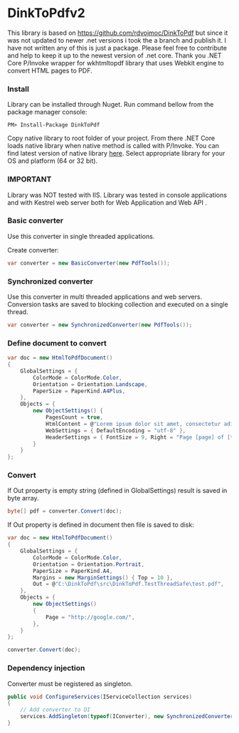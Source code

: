 # DinkToPdfv2
This library is based on https://github.com/rdvojmoc/DinkToPdf but since it was not updated  to newer .net versions i took the a branch and publish it. I have not written  any of this is just a package. Please feel free to contribute and help to keep it up to the newest version of .net core. Thank you
.NET Core P/Invoke wrapper for wkhtmltopdf library that uses Webkit engine to convert HTML pages to PDF.

### Install 

Library can be installed through Nuget. Run command bellow from the package manager console:

```
PM> Install-Package DinkToPdf
```

Copy native library to root folder of your project. From there .NET Core loads native library when native method is called with P/Invoke. You can find latest version of native library [here](https://github.com/rdvojmoc/DinkToPdf/tree/master/v0.12.4). Select appropriate library for your OS and platform (64 or 32 bit).

### IMPORTANT
Library was NOT tested with IIS. Library was tested in console applications and with Kestrel web server both for Web Application and Web API . 

### 

### Basic converter
Use this converter in single threaded applications.

Create converter:
```csharp
var converter = new BasicConverter(new PdfTools());
```

### Synchronized converter
Use this converter in multi threaded applications and web servers. Conversion tasks are saved to blocking collection and executed on a single thread.

```csharp
var converter = new SynchronizedConverter(new PdfTools());
```

### Define document to convert
```csharp
var doc = new HtmlToPdfDocument()
{
    GlobalSettings = {
        ColorMode = ColorMode.Color,
        Orientation = Orientation.Landscape,
        PaperSize = PaperKind.A4Plus,
    },
    Objects = {
        new ObjectSettings() {
            PagesCount = true,
            HtmlContent = @"Lorem ipsum dolor sit amet, consectetur adipiscing elit. In consectetur mauris eget ultrices  iaculis. Ut                               odio viverra, molestie lectus nec, venenatis turpis.",
            WebSettings = { DefaultEncoding = "utf-8" },
            HeaderSettings = { FontSize = 9, Right = "Page [page] of [toPage]", Line = true, Spacing = 2.812 }
        }
    }
};

```

### Convert
If Out property is empty string (defined in GlobalSettings) result is saved in byte array. 
```csharp
byte[] pdf = converter.Convert(doc);
```

If Out property is defined in document then file is saved to disk:
```csharp
var doc = new HtmlToPdfDocument()
{
    GlobalSettings = {
        ColorMode = ColorMode.Color,
        Orientation = Orientation.Portrait,
        PaperSize = PaperKind.A4,
        Margins = new MarginSettings() { Top = 10 },
        Out = @"C:\DinkToPdf\src\DinkToPdf.TestThreadSafe\test.pdf",
    },
    Objects = {
        new ObjectSettings()
        {
            Page = "http://google.com/",
        },
    }
};
```
```csharp
converter.Convert(doc);
```

### Dependency injection
Converter must be registered as singleton.

```csharp
public void ConfigureServices(IServiceCollection services)
{
    // Add converter to DI
    services.AddSingleton(typeof(IConverter), new SynchronizedConverter(new PdfTools()));
}
```
